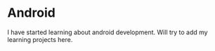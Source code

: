 # Android

I have started learning about android development. Will try to add my learning projects here.
